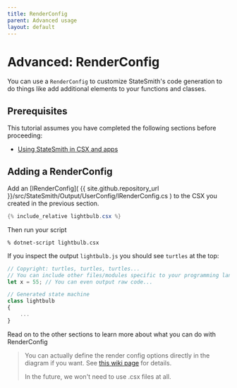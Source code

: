 ```yaml
---
title: RenderConfig
parent: Advanced usage
layout: default
---
```


# Advanced: RenderConfig

You can use a `RenderConfig` to customize StateSmith's code generation to do things like add additional elements to your functions and classes.

## Prerequisites

This tutorial assumes you have completed the following sections before proceeding:
* [Using StateSmith in CSX and apps](/StateSmith/advanced/csx/)


## Adding a RenderConfig

Add an [IRenderConfig]( {{ site.github.repository_url }}/src/StateSmith/Output/UserConfig/IRenderConfig.cs ) to the CSX you created in the previous section. 

```c#
{% include_relative lightbulb.csx %}
```

Then run your script
```
% dotnet-script lightbulb.csx
```

If you inspect the output `lightbulb.js` you should see `turtles` at the top:

```js
// Copyright: turtles, turtles, turtles...
// You can include other files/modules specific to your programming language here
let x = 55; // You can even output raw code...

// Generated state machine
class lightbulb
{
    ...
}
```

Read on to the other sections to learn more about what you can do with RenderConfig

> You can actually define the render config options directly in the diagram if you want. See [this wiki page](https://github.com/StateSmith/StateSmith/wiki/Diagram-Based-Render-Config) for details.
>
> In the future, we won't need to use .csx files at all.





